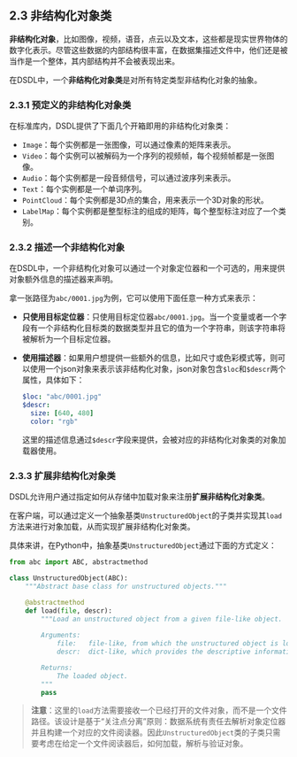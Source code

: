 ## 2.3 非结构化对象类

**非结构化对象**，比如图像，视频，语音，点云以及文本，这些都是现实世界物体的数字化表示。尽管这些数据的内部结构很丰富，在数据集描述文件中，他们还是被当作是一个整体，其内部结构并不会被表现出来。

在DSDL中，一个**非结构化对象类**是对所有特定类型非结构化对象的抽象。

### 2.3.1 预定义的非结构化对象类

在标准库内，DSDL提供了下面几个开箱即用的非结构化对象类：

+ `Image`：每个实例都是一张图像，可以通过像素的矩阵来表示。
+ `Video`：每个实例可以被解码为一个序列的视频帧，每个视频帧都是一张图像。
+ `Audio`：每个实例都是一段音频信号，可以通过波序列来表示。
+ `Text`：每个实例都是一个单词序列。
+ `PointCloud`：每个实例都是3D点的集合，用来表示一个3D对象的形状。
+ `LabelMap`：每个实例都是整型标注的组成的矩阵，每个整型标注对应了一个类别。

### 2.3.2 描述一个非结构化对象

在DSDL中，一个非结构化对象可以通过一个对象定位器和一个可选的，用来提供对象额外信息的描述器来声明。

拿一张路径为`abc/0001.jpg`为例，它可以使用下面任意一种方式来表示：

* **只使用目标定位器**：只使用目标定位器`abc/0001.jpg`。当一个变量或者一个字段有一个非结构化目标类的数据类型并且它的值为一个字符串，则该字符串将被解析为一个目标定位器。

* **使用描述器**：如果用户想提供一些额外的信息，比如尺寸或色彩模式等，则可以使用一个json对象来表示该非结构化对象，json对象包含`$loc`和`$descr`两个属性，具体如下：

  ```yaml
  $loc: "abc/0001.jpg"
  $descr:
  	size: [640, 480]
  	color: "rgb"
  ```

  这里的描述信息通过`$descr`字段来提供，会被对应的非结构化对象类的对象加载器使用。

### 2.3.3 扩展非结构化对象类

DSDL允许用户通过指定如何从存储中加载对象来注册**扩展非结构化对象类**。

在客户端，可以通过定义一个抽象基类`UnstructuredObject`的子类并实现其`load`方法来进行对象加载，从而实现扩展非结构化对象类。

具体来讲，在Python中，抽象基类`UnstructuredObject`通过下面的方式定义：

```python
from abc import ABC, abstractmethod

class UnstructuredObject(ABC):
    """Abstract base class for unstructured objects."""

    @abstractmethod
    def load(file, descr):
        """Load an unstructured object from a given file-like object.
        
        Arguments:
            file:   file-like, from which the unstructured object is loaded.
            descr:  dict-like, which provides the descriptive information.

        Returns:
            The loaded object.
        """
        pass
```

> **注意**：这里的`load`方法需要接收一个已经打开的文件对象，而不是一个文件路径。该设计是基于“关注点分离”原则：数据系统有责任去解析对象定位器并且构建一个对应的文件阅读器。因此`UnstructuredObject`类的子类只需要考虑在给定一个文件阅读器后，如何加载，解析与验证对象。